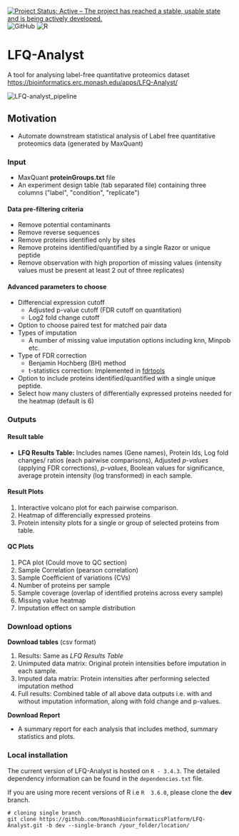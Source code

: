 [![Project Status: Active – The project has reached a stable, usable state and is being actively developed.](https://www.repostatus.org/badges/latest/active.svg)](https://www.repostatus.org/#active)
![GitHub](https://img.shields.io/github/license/Monashbioinformaticsplatform/LFQ-Analyst?color=brightgreen)
![R](https://img.shields.io/badge/R-%3E3.4--3.5-brightgreen)

# LFQ-Analyst
A tool for analysing label-free quantitative proteomics dataset https://bioinformatics.erc.monash.edu/apps/LFQ-Analyst/

![LFQ-analyst_pipeline](./www/LFQ_analyst.svg)


## Motivation

- Automate downstream statistical analysis of Label free quantitative proteomics data (generated by MaxQuant)


### Input

- MaxQuant **proteinGroups.txt** file
- An experiment design table (tab separated file) containing three columns ("label", "condition", "replicate")

#### Data pre-filtering criteria

- Remove potential contaminants
- Remove reverse sequences
- Remove proteins identified only by sites
- Remove proteins identified/quantified by a single Razor or unique peptide
- Remove observation with high proportion of missing values (intensity values must be present
at least 2 out of three replicates)

#### Advanced parameters to choose

- Differencial expression cutoff
  - Adjusted p-value cutoff (FDR cutoff on quantitation)
  - Log2 fold change cutoff
- Option to choose paired test for matched pair data
- Types of imputation
  - A number of missing value imputation options including knn, Minpob etc.
- Type of FDR correction
  -   Benjamin Hochberg (BH) method
  -   t-statistics correction: Implemented in
    [fdrtools](http://strimmerlab.org/software/fdrtool/)
- Option to include proteins identified/quantified with a single unique peptide.
- Select how many clusters of differentially expressed proteins needed for the heatmap (default is 6)



### Outputs

#### Result table

-   **LFQ Results Table:** Includes names (Gene names), Protein Ids, Log
    fold changes/ ratios (each pairwise comparisons), Adjusted
    *p-values* (applying FDR corrections), *p-values*, Boolean values
    for significance, average protein intensity (log transformed) in
    each sample.

#### Result Plots
  1. Interactive volcano plot for each pairwise comparison.
  2. Heatmap of differencially expressed proteins
  3. Protein intensity plots for a single or group of selected proteins from table. 

#### QC Plots
  1. PCA plot (Could move to QC section)
  2. Sample Correlation (pearson correlation)
  3. Sample Coefficient of variations (CVs)
  4. Number of proteins per sample
  5. Sample coverage (overlap of identified proteins across every sample)
  6. Missing value heatmap
  7. Imputation effect on sample distribution

### Download options

**Download tables** (csv format)

1.  Results: Same as *LFQ Results Table*
2.  Unimputed data matrix: Original protein intensities before
    imputation in each sample.
3.  Imputed data matrix: Protein intensities after performing selected
    imputation method
4.  Full results: Combined table of all above data outputs i.e. with and
    without imputation information, along with fold change and p-values.

**Download Report** 
- A summary report for each analysis that
    includes method, summary statistics and plots.


### Local installation

The current version of LFQ-Analyst is hosted on `R - 3.4.3`. The detailed dependency information can be found in the `dependencies.txt` file.

If you are using more recent versions of R i.e `R  3.6.0`, please clone the **dev** branch. 

```
# cloning single branch
git clone https://github.com/MonashBioinformaticsPlatform/LFQ-Analyst.git -b dev --single-branch /your_folder/location/
```
